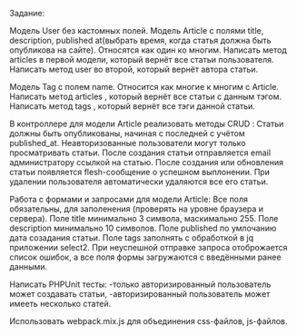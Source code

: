 Задание:

 Модель User без кастомных полей.
 Модель Article с полями title, description, published at(выбрать время, когда статья должна быть опубликова на сайте).
 Относятся как один ко многим. 
 Написать метод articles в первой модели, который вернёт все статьи пользователя.
 Написать метод user во второй, который вернёт автора статьи.
 
 Модель Tag с полем name. Относится как многие к многим с Article. 
 Написать метод articles , который вернёт все статьи c данным тэгом.
 Написать метод tags , который вернёт все тэги данной статьи.
 
 В контроллере для модели Article реализовать методы CRUD :
 Статьи должны быть опубликованы, начиная с последней с учётом published_at.
 Неавторизованные пользователи могут только просматривать статьи.
 После создания статьи отправляется email администратору ссылкой на статью.
 После создания или обновления статьи появляется flesh-сообщение о успешном выплонении.
 При удалении пользователя автоматически удаляются все его статьи.
 
 Работа с формами и запросами для модели Article:
 Все поля обязательны,  для заполенения (проверять на уровне браузера и сервера).
 Поле title минимально 3 символа, маскимально 255.
 Поле description минимально 10 символов.
 Поле published по умлочанию дата созадания статьи.
 Поле tags заполнять с обработкой в jq приложении select2.
 При неуспешной отправке запроса отоброжается список ошибок, 
 а все поля формы загружаются с введёнными ранее данными.
 
 Написать PHPUnit тесты:
 -только авторизированный пользователь может создавать статьи,
 -авторизированный пользователь может имееть несколько статей.
 
 Использовать webpack.mix.js для объединения css-файлов, js-файлов.
  
 


 
